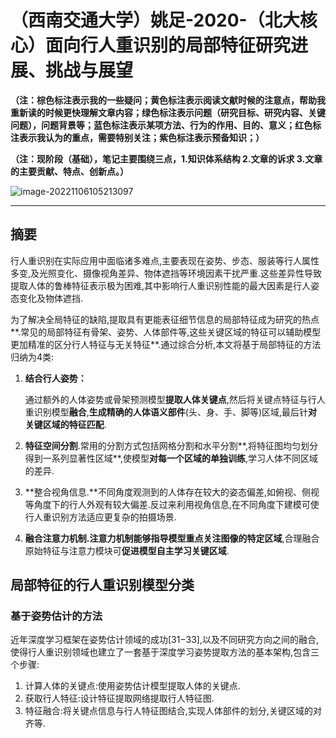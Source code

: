# （西南交通大学）姚足-2020-（北大核心）面向行人重识别的局部特征研究进展、挑战与展望

**（注：棕色标注表示我的一些疑问；黄色标注表示阅读文献时候的注意点，帮助我重新读的时候更快理解文章内容；绿色标注表示问题（研究目标、研究内容、关键问题），问题背景等；蓝色标注表示某项方法、行为的作用、目的、意义；红色标注表示我认为的重点，需要特别关注；紫色标注表示预备知识；）**

**（注：现阶段（基础），笔记主要围绕三点，1.知识体系结构  2.文章的诉求  3.文章的主要贡献、特点、创新点。）**

![image-20221106105213097](C:\Users\admin\AppData\Roaming\Typora\typora-user-images\image-20221106105213097.png)

------

## 摘要

行人重识别在实际应用中面临诸多难点,主要表现在姿势、步态、服装等行人属性多变,及光照变化、摄像视角差异、物体遮挡等环境因素干扰严重.这些差异性导致提取人体的鲁棒特征表示极为困难,其中影响行人重识别性能的最大因素是行人姿态变化及物体遮挡.

为了解决全局特征的缺陷,提取具有更能表征细节信息的局部特征成为研究的热点**.常见的局部特征有骨架、姿势、人体部件等,这些关键区域的特征可以辅助模型更加精准的区分行人特征与无关特征**.通过综合分析,本文将基于局部特征的方法归纳为4类:

1. **结合行人姿势：**

   通过额外的人体姿势或骨架预测模型**提取人体关键点**,然后将关键点特征与行人重识别模型**融合**,**生成精确的人体语义部件**(头、身、手、脚等)区域,最后针**对关键区域的特征匹配**.

2. **特征空间分割**.常用的分割方式包括网格分割和水平分割**,将特征图均匀划分得到一系列显著性区域**,使模型**对每一个区域的单独训练**,学习人体不同区域的差异.

3. **整合视角信息.**不同角度观测到的人体存在较大的姿态偏差,如俯视、侧视等角度下的行人外观有较大偏差.反过来利用视角信息,在不同角度下建模可使行人重识别方法适应更复杂的拍摄场景.

4. **融合注意力机制.**注意力机制能够指导模型**重点关注图像的特定区域**,合理融合原始特征与注意力模块可**促进模型自主学习关键区域**.



## 局部特征的行人重识别模型分类

### 基于姿势估计的方法

近年深度学习框架在姿势估计领域的成功[31−33],以及不同研究方向之间的融合,使得行人重识别领域也建立了一套基于深度学习姿势提取方法的基本架构,包含三个步骤:

1. 计算人体的关键点:使用姿势估计模型提取人体的关键点.
2. 获取行人特征:设计特征提取网络提取行人特征图.
3. 特征融合:将关键点信息与行人特征图结合,实现人体部件的划分,关键区域的对齐等.


